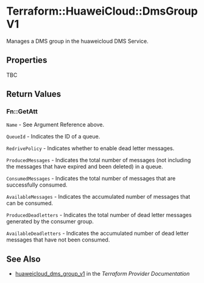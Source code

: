 # Terraform::HuaweiCloud::DmsGroupV1

Manages a DMS group in the huaweicloud DMS Service.

## Properties

TBC

## Return Values

### Fn::GetAtt

`Name` - See Argument Reference above.

`QueueId` - Indicates the ID of a queue.

`RedrivePolicy` - Indicates whether to enable dead letter messages.

`ProducedMessages` - Indicates the total number of messages (not including the messages that have expired and been deleted) in a queue.

`ConsumedMessages` - Indicates the total number of messages that are successfully consumed.

`AvailableMessages` - Indicates the accumulated number of messages that can be consumed.

`ProducedDeadletters` - Indicates the total number of dead letter messages generated by the consumer group.

`AvailableDeadletters` - Indicates the accumulated number of dead letter messages that have not been consumed.

## See Also

* [huaweicloud_dms_group_v1](https://www.terraform.io/docs/providers/huaweicloud/r/dms_group_v1.html) in the _Terraform Provider Documentation_